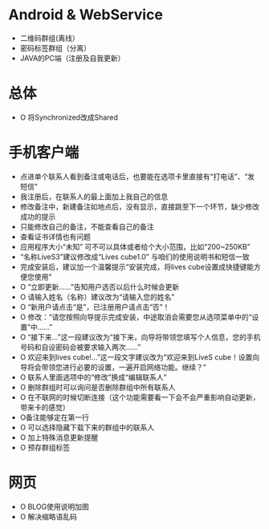 # Android & WebService #
  * 二维码群组(离线）
  * 密码标签群组（分离）
  * JAVA的PC端（注册及自我更新）

# 总体 #
  * O 将Synchronized改成Shared

# 手机客户端 #
  * 点进单个联系人看到备注或电话后，也要能在选项卡里直接有“打电话”、“发短信”
  * 我注册后，在联系人的最上面加上我自己的信息
  * 修改备注中，新建备注如地点后，没有显示，直接跳至下一个环节，缺少修改成功的提示
  * 只能修改自己的备注，不能查看自己的备注
  * 查看证书详情也有问题
  * 应用程序大小“未知” 可不可以具体或者给个大小范围，比如“200~250KB”
  * “名称LiveS3”建议修改成“Lives cube1.0” 与咱们的使用说明书和短信一致
  * 完成安装后，建议加一个温馨提示“安装完成，将lives cube设置成快捷键能方便您使用”
  * O “立即更新……”告知用户选否以后什么时候会更新
  * O 请输入姓名（名称）建议改为“请输入您的姓名”
  * O “新用户请点击“是”，已注册用户请点击“否”！
  * O 修改：“请您按照向导提示完成安装，中途取消会需要您从选项菜单中的“设置”中……”
  * O “接下来…”这一段建议改为“接下来，向导将带领您填写个人信息，您的手机号码和自设密码会被要求输入两次……”
  * O 欢迎来到lives cube!…”这一段文字建议改为“欢迎来到LiveS cube！设置向导将会带领您进行必要的设置，一遍开启网络功能。继续？”
  * O 联系人里面选项中的“修改”换成“编辑联系人”
  * O 删除群组时可以询问是否删除群组中所有联系人
  * O 在不联网的时候切断连接（这个功能需要看一下会不会严重影响自动更新，带来卡的感觉）
  * O备注能够定在第一行
  * O 可以选择隐藏下载下来的群组中的联系人
  * O 加上特殊消息更新提醒
  * O 预存群组标签

# 网页 #
  * O BLOG使用说明加图
  * O 解决缩略语乱码